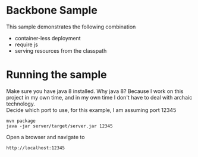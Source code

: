 Backbone Sample
=
This sample demonstrates the following combination

- container-less deployment
- require js
- serving resources from the classpath

Running the sample
=

Make sure you have java 8 installed.  Why java 8?  Because I work on this project in my own time, and in my own time I don't have to deal with archaic technology.  
Decide which port to use, for this example, I am assuming port 12345

    mvn package
    java -jar server/target/server.jar 12345

Open a browser and navigate to

    http://localhost:12345
